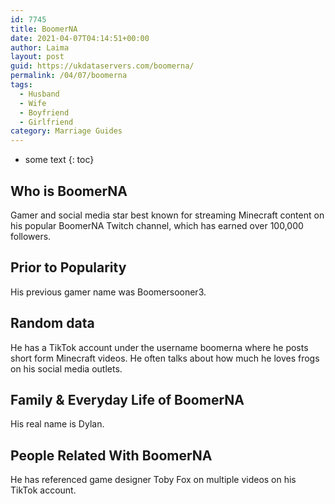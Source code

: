 ```yaml
---
id: 7745
title: BoomerNA
date: 2021-04-07T04:14:51+00:00
author: Laima
layout: post
guid: https://ukdataservers.com/boomerna/
permalink: /04/07/boomerna
tags:
  - Husband
  - Wife
  - Boyfriend
  - Girlfriend
category: Marriage Guides
---
```


* some text
{: toc}


## Who is BoomerNA
                  
                  
                  
Gamer and social media star best known for streaming Minecraft content on his popular BoomerNA Twitch channel, which has earned over 100,000 followers. 
                  
              
            
              
            
                
                
                
## Prior to Popularity
                  
                  
                  
His previous gamer name was Boomersooner3. 
                  
              
            
              
            
                
                
                
## Random data
                  
                  
                  
He has a TikTok account under the username boomerna where he posts short form Minecraft videos. He often talks about how much he loves frogs on his social media outlets. 
                  
              
            
              
            
                
                
                
## Family & Everyday Life of BoomerNA
                  
                  
                  
His real name is Dylan. 
                  
              
            
              
            
                
                
                
## People Related With BoomerNA
                  
                  
                  
He has referenced game designer Toby Fox on multiple videos on his TikTok account. 
                  
              
            
              
            
                
              
            
              
              
            
            
              
            
          
          
          
